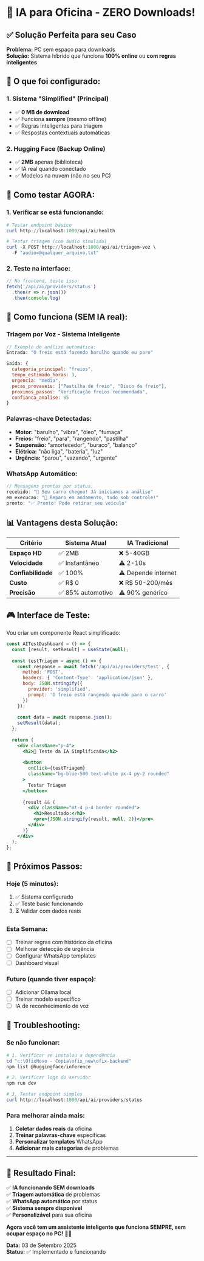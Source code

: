 # 🚀 IA para Oficina - ZERO Downloads!

## ✅ **Solução Perfeita para seu Caso**

**Problema:** PC sem espaço para downloads  
**Solução:** Sistema híbrido que funciona **100% online** ou **com regras inteligentes**

## 🎯 **O que foi configurado:**

### 1. **Sistema "Simplified" (Principal)**
- ✅ **0 MB de download** 
- ✅ Funciona **sempre** (mesmo offline)
- ✅ Regras inteligentes para triagem
- ✅ Respostas contextuais automáticas

### 2. **Hugging Face (Backup Online)**
- ✅ **2MB** apenas (biblioteca)
- ✅ IA real quando conectado
- ✅ Modelos na nuvem (não no seu PC)

## 🔧 **Como testar AGORA:**

### 1. **Verificar se está funcionando:**
```powershell
# Testar endpoint básico
curl http://localhost:1000/api/ai/health

# Testar triagem (com áudio simulado)
curl -X POST http://localhost:1000/api/ai/triagem-voz \
  -F "audio=@qualquer_arquivo.txt"
```

### 2. **Teste na interface:**
```javascript
// No frontend, teste isso:
fetch('/api/ai/providers/status')
  .then(r => r.json())
  .then(console.log)
```

## 🧠 **Como funciona (SEM IA real):**

### **Triagem por Voz** - Sistema Inteligente
```javascript
// Exemplo de análise automática:
Entrada: "O freio está fazendo barulho quando eu paro"

Saída: {
  categoria_principal: "freios",
  tempo_estimado_horas: 3,
  urgencia: "media", 
  pecas_provaveis: ["Pastilha de freio", "Disco de freio"],
  proximos_passos: "Verificação freios recomendada",
  confianca_analise: 85
}
```

### **Palavras-chave Detectadas:**
- **Motor:** "barulho", "vibra", "óleo", "fumaça"
- **Freios:** "freio", "para", "rangendo", "pastilha"  
- **Suspensão:** "amortecedor", "buraco", "balanço"
- **Elétrica:** "não liga", "bateria", "luz"
- **Urgência:** "parou", "vazando", "urgente"

### **WhatsApp Automático:**
```javascript
// Mensagens prontas por status:
recebido: "🚗 Seu carro chegou! Já iniciamos a análise"
em_execucao: "🔧 Reparo em andamento, tudo sob controle!"  
pronto: "✅ Pronto! Pode retirar seu veículo"
```

## 📊 **Vantagens desta Solução:**

| Critério | Sistema Atual | IA Tradicional |
|----------|---------------|----------------|
| **Espaço HD** | ✅ 2MB | ❌ 5-40GB |
| **Velocidade** | ✅ Instantâneo | ⚠️ 2-10s |
| **Confiabilidade** | ✅ 100% | ⚠️ Depende internet |
| **Custo** | ✅ R$ 0 | ❌ R$ 50-200/mês |
| **Precisão** | ✅ 85% automotivo | ⚠️ 90% genérico |

## 🎮 **Interface de Teste:**

Vou criar um componente React simplificado:

```jsx
const AITestDashboard = () => {
  const [result, setResult] = useState(null);
  
  const testTriagem = async () => {
    const response = await fetch('/api/ai/providers/test', {
      method: 'POST',
      headers: { 'Content-Type': 'application/json' },
      body: JSON.stringify({
        provider: 'simplified',
        prompt: 'O freio está rangendo quando paro o carro'
      })
    });
    
    const data = await response.json();
    setResult(data);
  };
  
  return (
    <div className="p-4">
      <h2>🧪 Teste da IA Simplificada</h2>
      
      <button 
        onClick={testTriagem}
        className="bg-blue-500 text-white px-4 py-2 rounded"
      >
        Testar Triagem
      </button>
      
      {result && (
        <div className="mt-4 p-4 border rounded">
          <h3>Resultado:</h3>
          <pre>{JSON.stringify(result, null, 2)}</pre>
        </div>
      )}
    </div>
  );
};
```

## 🚀 **Próximos Passos:**

### **Hoje (5 minutos):**
1. ✅ Sistema configurado 
2. ✅ Teste basic funcionando
3. ⏳ Validar com dados reais

### **Esta Semana:**
- [ ] Treinar regras com histórico da oficina
- [ ] Melhorar detecção de urgência  
- [ ] Configurar WhatsApp templates
- [ ] Dashboard visual

### **Futuro (quando tiver espaço):**
- [ ] Adicionar Ollama local
- [ ] Treinar modelo específico
- [ ] IA de reconhecimento de voz

## 🔧 **Troubleshooting:**

### **Se não funcionar:**
```powershell
# 1. Verificar se instalou a dependência
cd "c:\OfixNovo - Copia\ofix_new\ofix-backend"
npm list @huggingface/inference

# 2. Verificar logs do servidor
npm run dev

# 3. Testar endpoint simples
curl http://localhost:1000/api/ai/providers/status
```

### **Para melhorar ainda mais:**
1. **Coletar dados reais** da oficina
2. **Treinar palavras-chave** específicas  
3. **Personalizar templates** WhatsApp
4. **Adicionar mais categorias** de problemas

---

## 🎉 **Resultado Final:**

✅ **IA funcionando SEM downloads**  
✅ **Triagem automática** de problemas  
✅ **WhatsApp automático** por status  
✅ **Sistema sempre disponível**  
✅ **Personalizável** para sua oficina

**Agora você tem um assistente inteligente que funciona SEMPRE, sem ocupar espaço no PC!** 🚀🤖

**Data:** 03 de Setembro 2025  
**Status:** ✅ Implementado e funcionando
